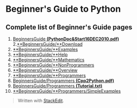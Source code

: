 # Beginner's Guide to Python

## Complete list of Beginner's Guide pages

1.  [BeginnersGuide  **(PythonDoc&Start16DEC2010.pdf)**](https://wiki.python.org/moin/BeginnersGuide?action=AttachFile&do=view&target=PythonDoc%26Start16DEC2010.pdf)
2.[**BeginnersGuide/**Download](https://wiki.python.org/moin/BeginnersGuide/Download)
3.  [**BeginnersGuide/**Examples](https://wiki.python.org/moin/BeginnersGuide/Examples)
4.  [**BeginnersGuide/**Help](https://wiki.python.org/moin/BeginnersGuide/Help)
5.  [**BeginnersGuide/**Mathematics](https://wiki.python.org/moin/BeginnersGuide/Mathematics)
6.  [**BeginnersGuide/**NonProgrammers](https://wiki.python.org/moin/BeginnersGuide/NonProgrammers)
7.  [**BeginnersGuide/**Overview](https://wiki.python.org/moin/BeginnersGuide/Overview)
8.  [**BeginnersGuide/**Programmers](https://wiki.python.org/moin/BeginnersGuide/Programmers)
9.  [BeginnersGuide/Programmers  **(Cpp2Python.pdf)**](https://wiki.python.org/moin/BeginnersGuide/Programmers?action=AttachFile&do=view&target=Cpp2Python.pdf)
10.  [BeginnersGuide/Programmers  **(Tutorial.txt)**](https://wiki.python.org/moin/BeginnersGuide/Programmers?action=AttachFile&do=view&target=Tutorial.txt)
11. [**BeginnersGuide/**Programmers/SimpleExamples](https://wiki.python.org/moin/BeginnersGuide/Programmers/SimpleExamples)


> Written with [StackEdit](https://stackedit.io/).
<!--stackedit_data:
eyJoaXN0b3J5IjpbNTIxMTQ4MjM3XX0=
-->